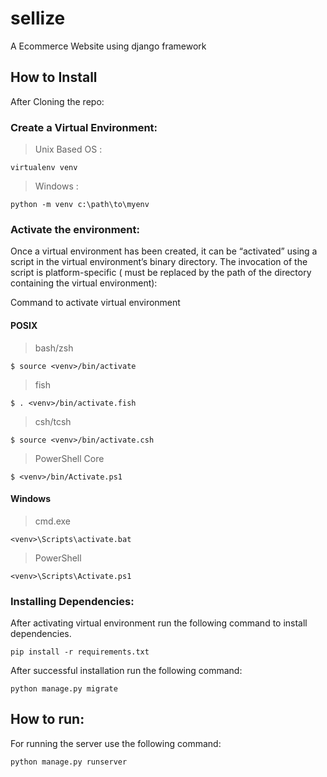 # sellize

A Ecommerce Website using django framework

## How to Install

After Cloning the repo:

### Create a Virtual Environment:

> Unix Based OS :

```
virtualenv venv
```

> Windows :

```
python -m venv c:\path\to\myenv
```

### Activate the environment:

Once a virtual environment has been created, it can be “activated” using a script in the virtual environment’s binary directory. The invocation of the script is platform-specific (<venv> must be replaced by the path of the directory containing the virtual environment):

Command to activate virtual environment

#### POSIX

> bash/zsh

```
$ source <venv>/bin/activate
```

> fish

```
$ . <venv>/bin/activate.fish
```

> csh/tcsh

```
$ source <venv>/bin/activate.csh
```

> PowerShell Core

```
$ <venv>/bin/Activate.ps1
```

#### Windows

> cmd.exe

```
<venv>\Scripts\activate.bat
```

> PowerShell

```
<venv>\Scripts\Activate.ps1
```

### Installing Dependencies:

After activating virtual environment run the following command to install dependencies.

```
pip install -r requirements.txt
```

After successful installation run the following command:

```
python manage.py migrate
```

## How to run:

For running the server use the following command:

```
python manage.py runserver
```
